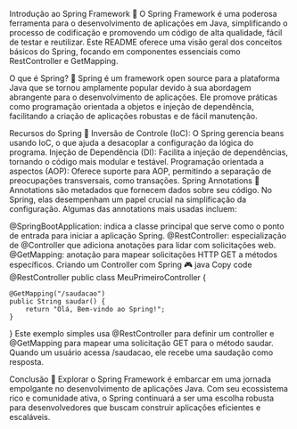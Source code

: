 Introdução ao Spring Framework 🌱
O Spring Framework é uma poderosa ferramenta para o desenvolvimento de aplicações em Java, simplificando o processo de codificação e promovendo um código de alta qualidade, fácil de testar e reutilizar. Este README oferece uma visão geral dos conceitos básicos do Spring, focando em componentes essenciais como RestController e GetMapping.

O que é Spring? 🤔
Spring é um framework open source para a plataforma Java que se tornou amplamente popular devido à sua abordagem abrangente para o desenvolvimento de aplicações. Ele promove práticas como programação orientada a objetos e injeção de dependência, facilitando a criação de aplicações robustas e de fácil manutenção.

Recursos do Spring 🌟
Inversão de Controle (IoC): O Spring gerencia beans usando IoC, o que ajuda a desacoplar a configuração da lógica do programa.
Injeção de Dependência (DI): Facilita a injeção de dependências, tornando o código mais modular e testável.
Programação orientada a aspectos (AOP): Oferece suporte para AOP, permitindo a separação de preocupações transversais, como transações.
Spring Annotations 📝
Annotations são metadados que fornecem dados sobre seu código. No Spring, elas desempenham um papel crucial na simplificação da configuração. Algumas das annotations mais usadas incluem:

@SpringBootApplication: indica a classe principal que serve como o ponto de entrada para iniciar a aplicação Spring.
@RestController: especialização de @Controller que adiciona anotações para lidar com solicitações web.
@GetMapping: anotação para mapear solicitações HTTP GET a métodos específicos.
Criando um Controller com Spring 🎮
java
Copy code
@RestController
public class MeuPrimeiroController {

    @GetMapping("/saudacao")
    public String saudar() {
        return "Olá, Bem-vindo ao Spring!";
    }
}
Este exemplo simples usa @RestController para definir um controller e @GetMapping para mapear uma solicitação GET para o método saudar. Quando um usuário acessa /saudacao, ele recebe uma saudação como resposta.

Conclusão 🚀
Explorar o Spring Framework é embarcar em uma jornada empolgante no desenvolvimento de aplicações Java. Com seu ecossistema rico e comunidade ativa, o Spring continuará a ser uma escolha robusta para desenvolvedores que buscam construir aplicações eficientes e escaláveis.